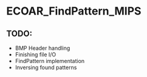 # ECOAR_FindPattern_MIPS
## TODO:
- BMP Header handling
- Finishing file I/O
- FindPattern implementation
- Inversing found patterns
